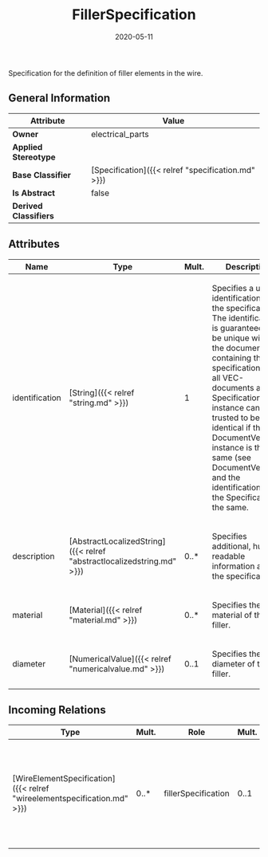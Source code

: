 ﻿---
title: FillerSpecification
toc: false
type: specs
date: "2020-05-11"
draft: false
specification: VEC
version: 1.2.0
documentType: "Recommendation"
elementType: Class
classes:
  - FillerSpecification
menu_name: vec-1.2.0
---
<p>Specification for the definition of filler elements in the wire.  </p>

## General Information

| Attribute               | Value |
|-------------------------|-------|
| **Owner**               | electrical_parts |
| **Applied Stereotype**  |   |
| **Base Classifier**     | [Specification]({{< relref "specification.md" >}})<br/>  |
| **Is Abstract**         | false |
| **Derived Classifiers** |   |

## Attributes
|  Name  |  Type  |  Mult.  |  Description  |  Owning Classifier  |
|--------|--------|---------|---------------|--------------|
|identification | [String]({{< relref "string.md" >}}) | 1 | <p> Specifies a unique identification of the specification. The identification is guaranteed to be unique within the document containing the specification. For all VEC-documents a Specification-instance can be trusted to be identical if the DocumentVersion-instance is the same (see DocumentVersion) and the identification of the Specification is the same.      </p> | [Specification]({{< relref "specification.md" >}}) |
|description | [AbstractLocalizedString]({{< relref "abstractlocalizedstring.md" >}}) | 0..* | <p> Specifies additional, human readable information about the specification.      </p> | [Specification]({{< relref "specification.md" >}}) |
|material | [Material]({{< relref "material.md" >}}) | 0..* | <p>Specifies the material of the filler. </p> | [FillerSpecification]({{< relref "fillerspecification.md" >}}) |
|diameter | [NumericalValue]({{< relref "numericalvalue.md" >}}) | 0..1 | <p>Specifies the diameter of the filler.  </p> | [FillerSpecification]({{< relref "fillerspecification.md" >}}) |

##  Incoming Relations
|    Type  |   Mult.  |   Role    |   Mult.   |   Description  |
|----------|----------|-----------|-----------|----------------|
| [WireElementSpecification]({{< relref "wireelementspecification.md" >}}) | 0..* | fillerSpecification | 0..1 | <p> If the <i>WireElement</i> is a filler then the specification of the filler is referenced here.      </p> |
